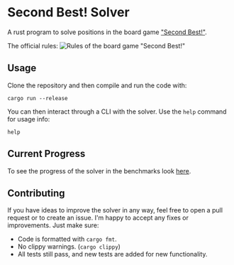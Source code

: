 # Second Best! Solver

A rust program to solve positions in the board game ["Second Best!"](https://jelly2games.com/secondbest).

The official rules:
![Rules of the board game "Second Best!"](https://jelly2games.com/wp-content/themes/jelly2games/img/secondbest_rule_en.png)

## Usage

Clone the repository and then compile and run the code with:

```terminal
cargo run --release
```

You can then interact through a CLI with the solver. Use the `help` command for usage info:

```terminal
help
```

## Current Progress

To see the progress of the solver in the benchmarks look [here](./benchmark_results.md).

## Contributing

If you have ideas to improve the solver in any way, feel free to open a pull request or to create an issue. I'm happy to accept any fixes or improvements. Just make sure:

- Code is formatted with `cargo fmt`.
- No clippy warnings. (`cargo clippy`)
- All tests still pass, and new tests are added for new functionality.
